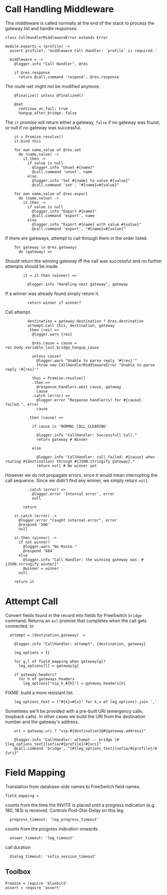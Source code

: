 Call Handling Middleware
========================

This middleware is called normally at the end of the stack to process the gateway list and handle responses.

    class CallHandlerMiddlewareError extends Error

    module.exports = (profile) ->
      assert profile?, 'middleware Call Handler: `profile` is required.'

      middleware = ->
        @logger.info "Call Handler", @res

        if @res.response
          return @call.command 'respond', @res.response

The route-set might not be modified anymore.

        @finalize() unless @finalized()

        @set
          continue_on_fail: true
          hangup_after_bridge: false

The `it` promise will return either a gateway, `false` if no gateway was found, or null if no gateway was successful.

        it = Promise.resolve()
        it.bind this

        for own name,value of @res.set
          do (name,value) ->
            it.then ->
              if value is null
                @logger.info "Unset #{name}"
                @call.command 'unset', name
              else
                @logger.info "Set #{name} to value #{value}"
                @call.command 'set', "#{name}=#{value}"

        for own name,value of @res.export
          do (name,value) ->
            it.then ->
              if value is null
                @logger.info "Export #{name}"
                @call.command 'export', name
              else
                @logger.info "Export #{name} with value #{value}"
                @call.command 'export', "#{name}=#{value}"

If there are gateways, attempt to call through them in the order listed.

        for gateway in @res.gateways
          do (gateway) =>

Should return the winning gateway iff the call was successful and no further attempts should be made.

            it = it.then (winner) =>

              @logger.info "Handling next gateway", gateway

If a winner was already found simply return it.

              return winner if winner?

Call attempt.

              destination = gateway.destination ? @res.destination
              attempt.call this, destination, gateway
              .then (res) =>
                @logger.warn {res}

                @res.cause = cause = res.body.variable_last_bridge_hangup_cause

                unless cause?
                  @logger.warn "Unable to parse reply '#{res}'"
                  throw new CallHandlerMiddlewareError "Unable to parse reply '#{res}'"

                thus = Promise.resolve()
                .then =>
                  @response_handlers.emit cause, gateway
                  cause
                .catch (error) =>
                  @logger.error "Response handler(s) for #{cause} failed.", error
                  cause

              .then (cause) =>

                if cause is 'NORMAL_CALL_CLEARING'

                  @logger.info "CallHandler: Successfull Call."
                  return gateway # Winner

                else

                  @logger.info "CallHandler: call failed: #{cause} when routing #{destination} through #{JSON.stringify gateway}."
                  return null # No winner yet

However we do not propagate errors, since it would mean interrupting the call sequence. Since we didn't find any winner, we simply return `null`.

              .catch (error) =>
                @logger.error 'Internal error', error
                null

            return

        it.catch (error) ->
          @logger.error "Caught internal error", error
          @respond '500'
          null

        it.then (winner) ->
          if not winner?
            @logger.warn "No Route."
            @respond '604'
          else
            @logger.info "Call Handler: the winning gateway was: #{JSON.stringify winner}"
            @winner = winner
          null

        return it

Attempt Call
============

Convert fields found in the record into fields for FreeSwitch `bridge` command.
Returns an `esl` promise that completes when the call gets connected, or 

      attempt = (destination,gateway) ->

        @logger.info "CallHandler: attempt", {destination, gateway}

        leg_options = {}

        for g,l of field_mapping when gateway[g]?
          leg_options[l] = gateway[g]

        if gateway.headers?
          for h of gateways.headers
            leg_options["sip_h_#{h}"] = gateway.headers[h]

FIXME: build a more resistant list.

        leg_options_text = ("#{k}=#{v}" for k,v of leg_options).join ','

Sometimes we'll be provided with a pre-built URI (emergency calls, loopback calls). In other cases we build the URI from the destination number and the gateway's address.

        uri = gateway.uri ? "sip:#{destination}@#{gateway.address}"

        @logger.info "CallHandler: attempt -- bridge [#{leg_options_text}]sofia/#{profile}/#{uri}"
        @call.command 'bridge', "[#{leg_options_text}]sofia/#{profile}/#{uri}"

Field Mapping
=============

Translation from database-side names to FreeSwitch field names.

    field_mapping =

counts from the time the INVITE is placed until a progress indication (e.g. 180, 183) is received. Controls Post-Dial-Delay on this leg.

      progress_timeout: 'leg_progress_timeout'

counts from the progress indication onwards.

      answer_timeout: 'leg_timeout'

call duration

      dialog_timeout: 'sofia_session_timeout'

Toolbox
-------

    Promise = require 'bluebird'
    assert = require 'assert'
